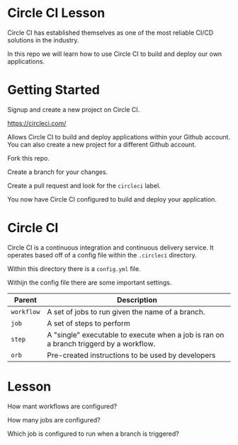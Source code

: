 # Circle CI Lesson

Circle CI has established themselves as one of the most reliable CI/CD solutions in the industry.

In this repo we will learn how to use Circle CI to build and deploy our own applications.

# Getting Started

Signup and create a new project on Circle CI.

https://circleci.com/

Allows Circle CI to build and deploy applications within your Github account. You can also create a new project for a different Github account.

Fork this repo.

Create a branch for your changes.

Create a pull request and look for the `circleci` label.

You now have Circle CI configured to build and deploy your application.

# Circle CI

Circle CI is a continuous integration and continuous delivery service. It operates based off of a config file within the `.circleci` directory.

Within this directory there is a `config.yml` file. 

Withijn the config file there are some important settings.

| Parent | Description |
|---------|-------|
|  `workflow` | A set of jobs to run given the name of a branch. |
| `job` | A set of steps to perform  |
| `step` | A "single" executable to execute when a job is ran on a branch triggerd by a workflow. |
| `orb` | Pre-created instructions to be used by developers |


# Lesson
 
How mant workflows are configured?

How many jobs are configured?

Which job is configured to run when a branch is triggered?

